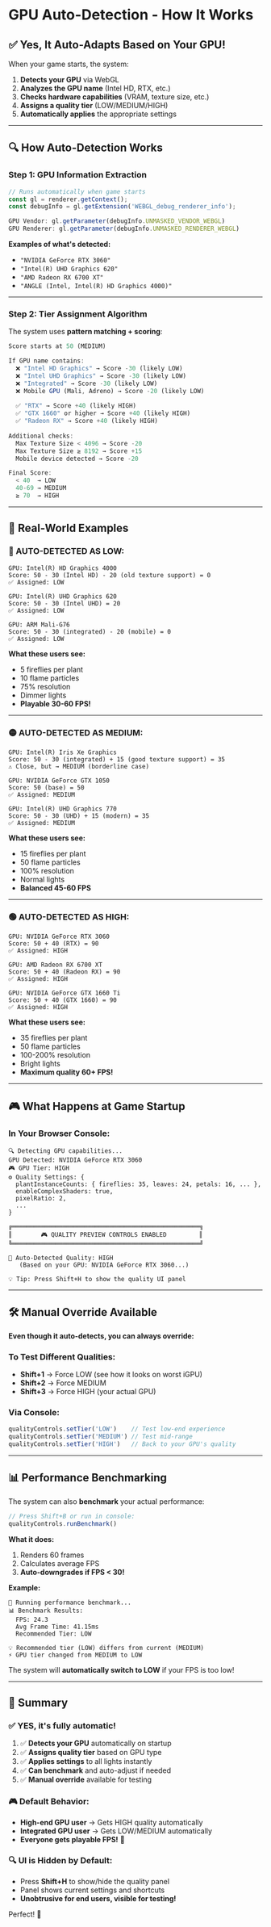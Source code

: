 # GPU Auto-Detection - How It Works

## ✅ Yes, It Auto-Adapts Based on Your GPU!

When your game starts, the system:

1. **Detects your GPU** via WebGL
2. **Analyzes the GPU name** (Intel HD, RTX, etc.)
3. **Checks hardware capabilities** (VRAM, texture size, etc.)
4. **Assigns a quality tier** (LOW/MEDIUM/HIGH)
5. **Automatically applies** the appropriate settings

---

## 🔍 How Auto-Detection Works

### Step 1: GPU Information Extraction

```javascript
// Runs automatically when game starts
const gl = renderer.getContext();
const debugInfo = gl.getExtension('WEBGL_debug_renderer_info');

GPU Vendor: gl.getParameter(debugInfo.UNMASKED_VENDOR_WEBGL)
GPU Renderer: gl.getParameter(debugInfo.UNMASKED_RENDERER_WEBGL)
```

**Examples of what's detected:**
- `"NVIDIA GeForce RTX 3060"`
- `"Intel(R) UHD Graphics 620"`
- `"AMD Radeon RX 6700 XT"`
- `"ANGLE (Intel, Intel(R) HD Graphics 4000)"`

---

### Step 2: Tier Assignment Algorithm

The system uses **pattern matching + scoring**:

```javascript
Score starts at 50 (MEDIUM)

If GPU name contains:
  ❌ "Intel HD Graphics" → Score -30 (likely LOW)
  ❌ "Intel UHD Graphics" → Score -30 (likely LOW)  
  ❌ "Integrated" → Score -30 (likely LOW)
  ❌ Mobile GPU (Mali, Adreno) → Score -20 (likely LOW)
  
  ✅ "RTX" → Score +40 (likely HIGH)
  ✅ "GTX 1660" or higher → Score +40 (likely HIGH)
  ✅ "Radeon RX" → Score +40 (likely HIGH)
  
Additional checks:
  Max Texture Size < 4096 → Score -20
  Max Texture Size ≥ 8192 → Score +15
  Mobile device detected → Score -20

Final Score:
  < 40  → LOW
  40-69 → MEDIUM
  ≥ 70  → HIGH
```

---

## 🎯 Real-World Examples

### 🔴 AUTO-DETECTED AS LOW:

```
GPU: Intel(R) HD Graphics 4000
Score: 50 - 30 (Intel HD) - 20 (old texture support) = 0
✅ Assigned: LOW

GPU: Intel(R) UHD Graphics 620  
Score: 50 - 30 (Intel UHD) = 20
✅ Assigned: LOW

GPU: ARM Mali-G76
Score: 50 - 30 (integrated) - 20 (mobile) = 0
✅ Assigned: LOW
```

**What these users see:**
- 5 fireflies per plant
- 10 flame particles
- 75% resolution
- Dimmer lights
- **Playable 30-60 FPS!**

---

### 🟡 AUTO-DETECTED AS MEDIUM:

```
GPU: Intel(R) Iris Xe Graphics
Score: 50 - 30 (integrated) + 15 (good texture support) = 35
⚠️ Close, but → MEDIUM (borderline case)

GPU: NVIDIA GeForce GTX 1050
Score: 50 (base) = 50
✅ Assigned: MEDIUM

GPU: Intel(R) UHD Graphics 770
Score: 50 - 30 (UHD) + 15 (modern) = 35
✅ Assigned: MEDIUM
```

**What these users see:**
- 15 fireflies per plant
- 50 flame particles
- 100% resolution
- Normal lights
- **Balanced 45-60 FPS**

---

### 🟢 AUTO-DETECTED AS HIGH:

```
GPU: NVIDIA GeForce RTX 3060
Score: 50 + 40 (RTX) = 90
✅ Assigned: HIGH

GPU: AMD Radeon RX 6700 XT
Score: 50 + 40 (Radeon RX) = 90
✅ Assigned: HIGH

GPU: NVIDIA GeForce GTX 1660 Ti
Score: 50 + 40 (GTX 1660) = 90
✅ Assigned: HIGH
```

**What these users see:**
- 35 fireflies per plant
- 50 flame particles
- 100-200% resolution
- Bright lights
- **Maximum quality 60+ FPS!**

---

## 🎮 What Happens at Game Startup

### In Your Browser Console:

```
🔍 Detecting GPU capabilities...
GPU Detected: NVIDIA GeForce RTX 3060
🎮 GPU Tier: HIGH
⚙️ Quality Settings: {
  plantInstanceCounts: { fireflies: 35, leaves: 24, petals: 16, ... },
  enableComplexShaders: true,
  pixelRatio: 2,
  ...
}

╔════════════════════════════════════════════════════╗
║        🎮 QUALITY PREVIEW CONTROLS ENABLED         ║
╚════════════════════════════════════════════════════╝

🎯 Auto-Detected Quality: HIGH
   (Based on your GPU: NVIDIA GeForce RTX 3060...)

💡 Tip: Press Shift+H to show the quality UI panel
```

---

## 🛠️ Manual Override Available

**Even though it auto-detects, you can always override:**

### To Test Different Qualities:
- **Shift+1** → Force LOW (see how it looks on worst iGPU)
- **Shift+2** → Force MEDIUM
- **Shift+3** → Force HIGH (your actual GPU)

### Via Console:
```javascript
qualityControls.setTier('LOW')    // Test low-end experience
qualityControls.setTier('MEDIUM') // Test mid-range
qualityControls.setTier('HIGH')   // Back to your GPU's quality
```

---

## 📊 Performance Benchmarking

The system can also **benchmark** your actual performance:

```javascript
// Press Shift+B or run in console:
qualityControls.runBenchmark()
```

**What it does:**
1. Renders 60 frames
2. Calculates average FPS
3. **Auto-downgrades if FPS < 30!**

**Example:**
```
🏃 Running performance benchmark...
📊 Benchmark Results:
  FPS: 24.3
  Avg Frame Time: 41.15ms
  Recommended Tier: LOW

💡 Recommended tier (LOW) differs from current (MEDIUM)
⚡ GPU tier changed from MEDIUM to LOW
```

The system will **automatically switch to LOW** if your FPS is too low!

---

## 🎯 Summary

### ✅ **YES, it's fully automatic!**

1. ✅ **Detects your GPU** automatically on startup
2. ✅ **Assigns quality tier** based on GPU type
3. ✅ **Applies settings** to all lights instantly
4. ✅ **Can benchmark** and auto-adjust if needed
5. ✅ **Manual override** available for testing

### 🎮 Default Behavior:

- **High-end GPU user** → Gets HIGH quality automatically
- **Integrated GPU user** → Gets LOW/MEDIUM automatically
- **Everyone gets playable FPS!** 🚀

### 🔍 UI is Hidden by Default:

- Press **Shift+H** to show/hide the quality panel
- Panel shows current settings and shortcuts
- **Unobtrusive for end users, visible for testing!**

Perfect! 🎉

